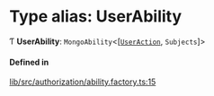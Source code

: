 # Type alias: UserAbility

Ƭ **UserAbility**: `MongoAbility`\<[[`UserAction`](../enums/UserAction.md), `Subjects`]\>

#### Defined in

[lib/src/authorization/ability.factory.ts:15](https://github.com/joonashak/nestjs-clone-bay/blob/1a4ecf31d03284a98989ab940da71aae76589b7b/lib/src/authorization/ability.factory.ts#L15)
